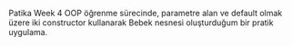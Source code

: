 Patika Week 4 OOP öğrenme sürecinde, parametre alan ve default olmak üzere iki constructor kullanarak Bebek nesnesi oluşturduğum bir pratik uygulama.

